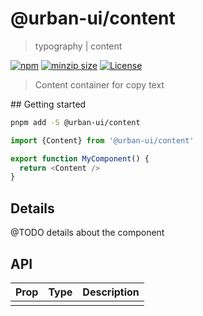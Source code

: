 # @urban-ui/content

> typography | content

[![npm](https://img.shields.io/npm/v/@urban-ui/content?style=flat-square)](https://www.npmjs.com/package/@urban-ui/content)
[![minzip size](https://img.shields.io/bundlephobia/minzip/@urban-ui/content?style=flat-square)](https://bundlephobia.com/result?p=@urban-ui/content)
[![License](https://img.shields.io/github/license/mattstyles/urban-ui.svg?style=flat-square)](https://github.com/mattstyles/urban-ui/blob/master/license.md)

> Content container for copy text

## Getting started

```sh
pnpm add -S @urban-ui/content
```

```js
import {Content} from '@urban-ui/content'

export function MyComponent() {
  return <Content />
}
```

## Details

@TODO details about the component

## API

| Prop | Type | Description |
| ---- | ---- | ----------- |
|      |      |             |
